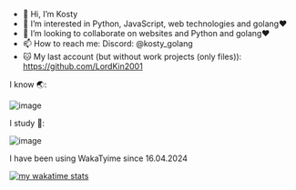 - 👋 Hi, I’m Kosty
- 👀 I’m interested in Python, JavaScript, web technologies and golang❤️
- 💞️ I’m looking to collaborate on websites and Python and golang❤️
- 📫 How to reach me: Discord: @kosty_golang
- 🐱 My last account (but without work projects (only files)): https://github.com/LordKin2001



I know 🌏:


![image](https://github.com/Willyamdevon/Willyamdevon/assets/151402518/c9a3bc75-8269-43ba-8fd5-f5bc0ffbfb4d)



I study 🏫:


![image](https://github.com/Willyamdevon/Willyamdevon/assets/151402518/7dd6e81f-156b-445b-9e39-aa1cca9b80b2)



I have been using WakaTyime since 16.04.2024


[![my wakatime stats](https://github-readme-stats.vercel.app/api/wakatime?username=konsirovar&theme=radical)](https://wakatime.com/@konsirovar) 

<!---
Willyamdevon/Willyamdevon is a ✨ special ✨ repository because its `README.md` (this file) appears on your GitHub profile.
You can click the Preview link to take a look at your changes.
--->
